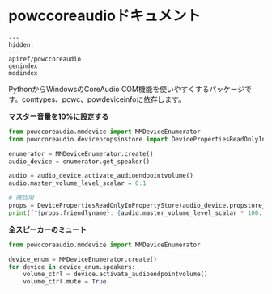 # powccoreaudioドキュメント

```{toctree}
---
hidden:
---
apiref/powccoreaudio
genindex
modindex
```

PythonからWindowsのCoreAudio COM機能を使いやすくするパッケージです。comtypes、powc、powdeviceinfoに依存します。 

**マスター音量を10%に設定する**

```python
from powccoreaudio.mmdevice import MMDeviceEnumerator
from powccoreaudio.devicepropsinstore import DevicePropertiesReadOnlyInPropertyStore

enumerator = MMDeviceEnumerator.create()
audio_device = enumerator.get_speaker()

audio = audio_device.activate_audioendpointvolume()
audio.master_volume_level_scalar = 0.1

# 確認用
props = DevicePropertiesReadOnlyInPropertyStore(audio_device.propstore_read)
print(f"{props.friendlyname}: {audio.master_volume_level_scalar * 100:.2f}%")
```

**全スピーカーのミュート**

```python
from powccoreaudio.mmdevice import MMDeviceEnumerator

device_enum = MMDeviceEnumerator.create()
for device in device_enum.speakers:
    volume_ctrl = device.activate_audioendpointvolume()
    volume_ctrl.mute = True
```
